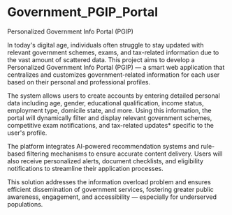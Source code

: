 # Government_PGIP_Portal
Personalized Government Info Portal (PGIP)

In today's digital age, individuals often struggle to stay updated with relevant government schemes, exams, and tax-related information due to the vast amount of scattered data. This project aims to develop a Personalized Government Info Portal (PGIP) — a smart web application that centralizes and customizes government-related information for each user based on their personal and professional profiles.

The system allows users to create accounts by entering detailed personal data including age, gender, educational qualification, income status, employment type, domicile state, and more. Using this information, the portal will dynamically filter and display relevant government schemes, competitive exam notifications, and tax-related updates* specific to the user's profile.

The platform integrates AI-powered recommendation systems and rule-based filtering mechanisms to ensure accurate content delivery. Users will also receive personalized alerts, document checklists, and eligibility notifications to streamline their application processes.

This solution addresses the information overload problem and ensures efficient dissemination of government services, fostering greater public awareness, engagement, and accessibility — especially for underserved populations.
